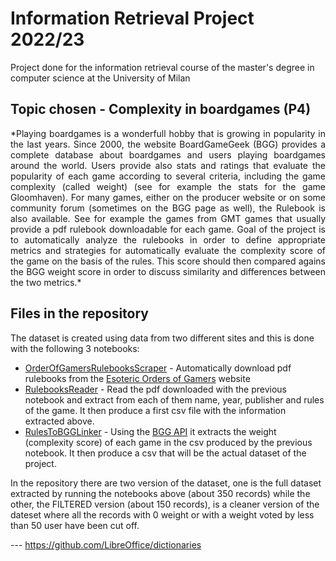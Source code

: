 # Information Retrieval Project 2022/23

Project done for the information retrieval course of the master's degree in computer science at the University of Milan

## Topic chosen - Complexity in boardgames (P4)

<p align="justify"> *Playing boardgames is a wonderfull hobby that is growing in popularity in the last years. Since 2000, the website BoardGameGeek (BGG) provides a complete database about boardgames and users playing boardgames around the world. Users provide also stats and ratings that evaluate the popularity of each game according to several criteria, including the game complexity (called weight) (see for example the stats for the game Gloomhaven).  
For many games, either on the producer website or on some community forum (sometimes on the BGG page as well), the Rulebook is also available. See for example the games from GMT games that usually provide a pdf rulebook downloadable for each game.
Goal of the project is to automatically analyze the rulebooks in order to define appropriate metrics and strategies for automatically evaluate the complexity score of the game on the basis of the rules.  
This score should then compared agains the BGG weight score in order to discuss similarity and differences between the two metrics.* </p>

## Files in the repository

The dataset is created using data from two different sites and this is done with the following 3 notebooks:

- [OrderOfGamersRulebooksScraper](OrderOfGamersRulebooksScraper.ipynb) - Automatically download pdf rulebooks from the [Esoteric Orders of Gamers](https://www.orderofgamers.com/games/) website
- [RulebooksReader](RulebooksReader.ipynb) - Read the pdf downloaded with the previous notebook and extract from each of them name, year, publisher and rules of the game. It then produce a first csv file with the information extracted above.
- [RulesToBGGLinker](RulesToBGGLinker.ipynb) - Using the [BGG API](https://boardgamegeek.com/wiki/page/BGG_XML_API#) it extracts the weight (complexity score) of each game in the csv produced by the previous notebook. It then produce a csv that will be the actual dataset of the project.

In the repository there are two version of the dataset, one is the full dataset extracted by running the notebooks above (about 350 records) while the other, the FILTERED version (about 150 records), is a cleaner version of the dateset where all the records with 0 weight or with a weight voted by less than 50 user have been cut off.

--- https://github.com/LibreOffice/dictionaries
